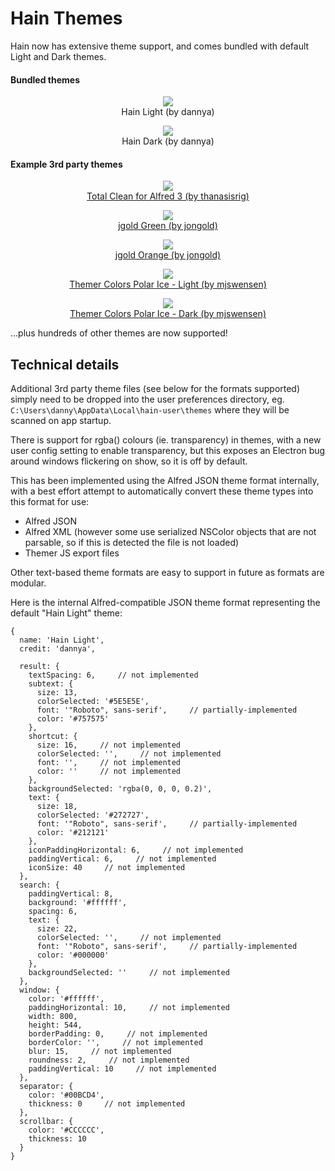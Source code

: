 # Hain Themes

Hain now has extensive theme support, and comes bundled with default Light and Dark themes.

#### Bundled themes

<p align="center">
  <img src="docs/themes/hain_light.png" />
  <br />
  <a id="hain_light">Hain Light (by dannya)</a>
</p>
<p align="center">
  <img src="docs/themes/hain_dark.png" />
  <br />
  <a id="hain_dark">Hain Dark (by dannya)</a>
</p>


#### Example 3rd party themes

<p align="center">
  <img src="docs/themes/total_clean.png" />
  <br />
  <a id="total_clean" href="https://github.com/thanasisrig/total-clean" target="_blank">Total Clean for Alfred 3 (by thanasisrig)</a>
</p>

<p align="center">
  <img src="docs/themes/jgold_green.png" />
  <br />
  <a id="jgold_green" href="https://github.com/jongold/alfred-themes" target="_blank">jgold Green (by jongold)</a>
</p>

<p align="center">
  <img src="docs/themes/jgold_orange.png" />
  <br />
  <a id="jgold_orange" href="https://github.com/jongold/alfred-themes" target="_blank">jgold Orange (by jongold)</a>
</p>

<p align="center">
  <img src="docs/themes/themer_colors_polar_ice_light.png" />
  <br />
  <a id="themer_colors_polar_ice_light" href="https://github.com/mjswensen/themer#themer-color-sets" target="_blank">Themer Colors Polar Ice - Light (by mjswensen)</a>
</p>

<p align="center">
  <img src="docs/themes/themer_colors_polar_ice_dark.png" />
  <br />
  <a id="themer_colors_polar_ice_dark" href="https://github.com/mjswensen/themer#themer-color-sets" target="_blank">Themer Colors Polar Ice - Dark (by mjswensen)</a>
</p>




...plus hundreds of other themes are now supported!


## Technical details

Additional 3rd party theme files (see below for the formats supported) simply need to be dropped into the user preferences directory, eg. `C:\Users\danny\AppData\Local\hain-user\themes` where they will be scanned on app startup.

There is support for rgba() colours (ie. transparency) in themes, with a new user config setting to enable transparency, but this exposes an Electron bug around windows flickering on show, so it is off by default.

This has been implemented using the Alfred JSON theme format internally, with a best effort attempt to automatically convert these theme types into this format for use:
* Alfred JSON
* Alfred XML (however some use serialized NSColor objects that are not parsable, so if this is detected the file is not loaded)
* Themer JS export files

Other text-based theme formats are easy to support in future as formats are modular.

Here is the internal Alfred-compatible JSON theme format representing the default "Hain Light" theme:

```
{
  name: 'Hain Light',
  credit: 'dannya',

  result: {
    textSpacing: 6,     // not implemented
    subtext: {
      size: 13,
      colorSelected: '#5E5E5E',
      font: '"Roboto", sans-serif',     // partially-implemented
      color: '#757575'
    },
    shortcut: {
      size: 16,     // not implemented
      colorSelected: '',     // not implemented
      font: '',     // not implemented
      color: ''     // not implemented
    },
    backgroundSelected: 'rgba(0, 0, 0, 0.2)',
    text: {
      size: 18,
      colorSelected: '#272727',
      font: '"Roboto", sans-serif',     // partially-implemented
      color: '#212121'
    },
    iconPaddingHorizontal: 6,     // not implemented
    paddingVertical: 6,     // not implemented
    iconSize: 40     // not implemented
  },
  search: {
    paddingVertical: 8,
    background: '#ffffff',
    spacing: 6,
    text: {
      size: 22,
      colorSelected: '',     // not implemented
      font: '"Roboto", sans-serif',     // partially-implemented
      color: '#000000'
    },
    backgroundSelected: ''     // not implemented
  },
  window: {
    color: '#ffffff',
    paddingHorizontal: 10,     // not implemented
    width: 800,
    height: 544,
    borderPadding: 0,     // not implemented
    borderColor: '',     // not implemented
    blur: 15,     // not implemented
    roundness: 2,     // not implemented
    paddingVertical: 10     // not implemented
  },
  separator: {
    color: '#00BCD4',
    thickness: 0     // not implemented
  },
  scrollbar: {
    color: '#CCCCCC',
    thickness: 10
  }
}
```
